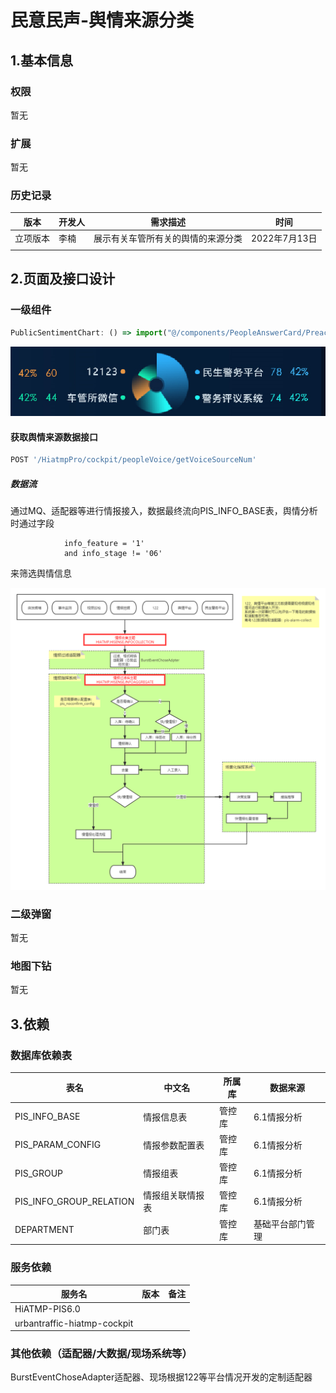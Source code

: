 # 民意民声-舆情来源分类

## 1.基本信息

### 权限

暂无

### 扩展

暂无

### 历史记录

| 版本     | 开发人 | 需求描述                           | 时间          |
| -------- | ------ | ---------------------------------- | ------------- |
| 立项版本 | 李楠   | 展示有关车管所有关的舆情的来源分类 | 2022年7月13日 |
|          |        |                                    |               |

## 2.页面及接口设计

### 一级组件

```javascript
PublicSentimentChart: () => import("@/components/PeopleAnswerCard/PreachTypePieChart"), // 舆情分析饼图
```

![1657627271140](assets\1657627271140.png)

#### 获取舆情来源数据接口

```javascript
POST '/HiatmpPro/cockpit/peopleVoice/getVoiceSourceNum'
```

##### 数据流

通过MQ、适配器等进行情报接入，数据最终流向PIS_INFO_BASE表，舆情分析时通过字段

```
            info_feature = '1'
            and info_stage != '06'
```

来筛选舆情信息

![管控情报数据流向图](assets/1234567.png)

### 二级弹窗

暂无

### 地图下钻

暂无

## 3.依赖

### 数据库依赖表

| 表名                    | 中文名           | 所属库 | 数据来源         |
| ----------------------- | ---------------- | ------ | ---------------- |
| PIS_INFO_BASE           | 情报信息表       | 管控库 | 6.1情报分析      |
| PIS_PARAM_CONFIG        | 情报参数配置表   | 管控库 | 6.1情报分析      |
| PIS_GROUP               | 情报组表         | 管控库 | 6.1情报分析      |
| PIS_INFO_GROUP_RELATION | 情报组关联情报表 | 管控库 | 6.1情报分析      |
| DEPARTMENT              | 部门表           | 管控库 | 基础平台部门管理 |

### 服务依赖

| 服务名                      | 版本 | 备注 |
| --------------------------- | ---- | ---- |
| HiATMP-PIS6.0               |      |      |
| urbantraffic-hiatmp-cockpit |      |      |

### 其他依赖（适配器/大数据/现场系统等）

BurstEventChoseAdapter适配器、现场根据122等平台情况开发的定制适配器